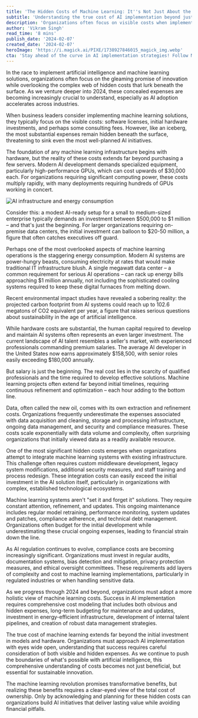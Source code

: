 ```yaml
---
title: 'The Hidden Costs of Machine Learning: It''s Not Just About the Model'
subtitle: 'Understanding the true cost of AI implementation beyond just models and hardware'
description: 'Organizations often focus on visible costs when implementing AI solutions, but the true expenses extend far beyond initial investments. From energy consumption and specialized hardware to talent acquisition and ongoing maintenance, understanding these hidden costs is crucial for successful AI implementation.'
author: 'Vikram Singh'
read_time: '8 mins'
publish_date: '2024-02-07'
created_date: '2024-02-07'
heroImage: 'https://i.magick.ai/PIXE/1738927846015_magick_img.webp'
cta: 'Stay ahead of the curve in AI implementation strategies! Follow MagickAI on LinkedIn for regular insights on managing AI costs effectively and building sustainable machine learning initiatives.'
---
```


In the race to implement artificial intelligence and machine learning solutions, organizations often focus on the gleaming promise of innovation while overlooking the complex web of hidden costs that lurk beneath the surface. As we venture deeper into 2024, these concealed expenses are becoming increasingly crucial to understand, especially as AI adoption accelerates across industries.

When business leaders consider implementing machine learning solutions, they typically focus on the visible costs: software licenses, initial hardware investments, and perhaps some consulting fees. However, like an iceberg, the most substantial expenses remain hidden beneath the surface, threatening to sink even the most well-planned AI initiatives.

The foundation of any machine learning infrastructure begins with hardware, but the reality of these costs extends far beyond purchasing a few servers. Modern AI development demands specialized equipment, particularly high-performance GPUs, which can cost upwards of $30,000 each. For organizations requiring significant computing power, these costs multiply rapidly, with many deployments requiring hundreds of GPUs working in concert.

![AI infrastructure and energy consumption](https://i.magick.ai/PIXE/1738927846018_magick_img.webp)

Consider this: a modest AI-ready setup for a small to medium-sized enterprise typically demands an investment between $500,000 to $1 million – and that's just the beginning. For larger organizations requiring on-premise data centers, the initial investment can balloon to $20-50 million, a figure that often catches executives off guard.

Perhaps one of the most overlooked aspects of machine learning operations is the staggering energy consumption. Modern AI systems are power-hungry beasts, consuming electricity at rates that would make traditional IT infrastructure blush. A single megawatt data center – a common requirement for serious AI operations – can rack up energy bills approaching $1 million annually, not including the sophisticated cooling systems required to keep these digital furnaces from melting down.

Recent environmental impact studies have revealed a sobering reality: the projected carbon footprint from AI systems could reach up to 102.6 megatons of CO2 equivalent per year, a figure that raises serious questions about sustainability in the age of artificial intelligence.

While hardware costs are substantial, the human capital required to develop and maintain AI systems often represents an even larger investment. The current landscape of AI talent resembles a seller's market, with experienced professionals commanding premium salaries. The average AI developer in the United States now earns approximately $158,500, with senior roles easily exceeding $180,000 annually.

But salary is just the beginning. The real cost lies in the scarcity of qualified professionals and the time required to develop effective solutions. Machine learning projects often extend far beyond initial timelines, requiring continuous refinement and optimization – each hour adding to the bottom line.

Data, often called the new oil, comes with its own extraction and refinement costs. Organizations frequently underestimate the expenses associated with data acquisition and cleaning, storage and processing infrastructure, ongoing data management, and security and compliance measures. These costs scale exponentially with data volume and complexity, often surprising organizations that initially viewed data as a readily available resource.

One of the most significant hidden costs emerges when organizations attempt to integrate machine learning systems with existing infrastructure. This challenge often requires custom middleware development, legacy system modifications, additional security measures, and staff training and process redesign. These integration costs can easily exceed the initial investment in the AI solution itself, particularly in organizations with complex, established technological ecosystems.

Machine learning systems aren't "set it and forget it" solutions. They require constant attention, refinement, and updates. This ongoing maintenance includes regular model retraining, performance monitoring, system updates and patches, compliance adherence, and technical debt management. Organizations often budget for the initial development while underestimating these crucial ongoing expenses, leading to financial strain down the line.

As AI regulation continues to evolve, compliance costs are becoming increasingly significant. Organizations must invest in regular audits, documentation systems, bias detection and mitigation, privacy protection measures, and ethical oversight committees. These requirements add layers of complexity and cost to machine learning implementations, particularly in regulated industries or when handling sensitive data.

As we progress through 2024 and beyond, organizations must adopt a more holistic view of machine learning costs. Success in AI implementation requires comprehensive cost modeling that includes both obvious and hidden expenses, long-term budgeting for maintenance and updates, investment in energy-efficient infrastructure, development of internal talent pipelines, and creation of robust data management strategies.

The true cost of machine learning extends far beyond the initial investment in models and hardware. Organizations must approach AI implementation with eyes wide open, understanding that success requires careful consideration of both visible and hidden expenses. As we continue to push the boundaries of what's possible with artificial intelligence, this comprehensive understanding of costs becomes not just beneficial, but essential for sustainable innovation.

The machine learning revolution promises transformative benefits, but realizing these benefits requires a clear-eyed view of the total cost of ownership. Only by acknowledging and planning for these hidden costs can organizations build AI initiatives that deliver lasting value while avoiding financial pitfalls.